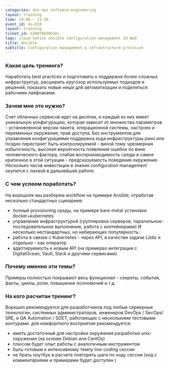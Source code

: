 ```yaml
---
categories: dev-ops software-engineering
layout: training
time: 19:00 - 21:30
event_id: do-010
layout: training
ticket_id: b20078b595abc
tags: cloud-native ansible configuration-management 2H Wed
title: Ansible
subtitle: Configuration management & infrastructure provision
---
```

### Какая цель тренинга?
Наработать best practices и подготовить к поддержке более сложных инфраструктур, расширить кругозор используемых подходов и решений, показать новые ниши для автоматизации и поделиться рабочими лайфхаками.

### Зачем мне это нужно?
Счет облачных сервисов идет на десятки, и каждый из них имеет уникальную конфигурацию, которая зависит от множества параметров - установленной версии пакета, операционной системы, настроек и переменных окружения, прав доступа. Без инструментов для управления конфигурациями поддержка кода инфраструктуры рано или поздно перестанет быть контролируемой - виной тому чрезмерная избыточность, высокая вероятность появления ошибок по вине человеческого фактора, слабая воспроизводимость среды и самое критичное в этой ситуации - предсказуемость поведения окружения. Несколько часов инвестиции в знания configuration management окупится с лихвой в дальнейшей работе.

### С чем успеем поработать?
На воркшопе мы разберем workflow на примере Ansible, отработав несколько стандартных сценариев:
- полный provisioning среды, на примере bare-metal установки docker+kubernetes 
- управление инфраструктурой (группировка серверов, паралельное-последовательное выполнение, работа с контейнерами)
И несколько нестандартных, но набирающих популярность:
- работа в связке с Kubernetes - через API, в качестве задачи (Job) и отдельно - как оператор 
- адаптируемость к новым API (на примерах интеграции с DigitalOcean, Vault, Slack и другими сервисами)

### Почему именно эти темы?
Примеры полностью покрывают весь функционал - секреты, события, факты, циклы, роли, повышение полномочий и т.д.

### На кого расчитан тренинг?
Воркшоп рекомендуется для разработчиков под любые серверные технологии, системных администраторов, инженеров DevOps / SecOps/ SRE, и QA Automation / SDET, работающих с несколькими тестовыми контурами.
для комфортного восприятия рекомендуется: 
- иметь достаточный для настройки окружения разработки unix-окружения (на основе Debian или CentOs)
- плюсом будет опыт работы с аналогичным инструментом
- быть готовым к интенсивному темпу live-coding сессии
- не брать ноутбук в расчете повторять шаги по ходу сессии (код с комментариями и примерами будет доступен )
